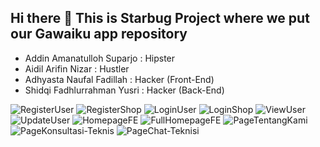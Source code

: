 ## Hi there 👋 This is Starbug Project where we put our Gawaiku app repository

- Addin Amanatulloh Suparjo  : Hipster 
- Aidil Arifin Nizar 	   : Hustler
- Adhyasta Naufal Fadillah   : Hacker (Front-End)
- Shidqi Fadhlurrahman Yusri : Hacker (Back-End)
<!--

**Here are some ideas to get you started:**

🙋‍♀️ A short introduction - what is your organization all about?
🌈 Contribution guidelines - how can the community get involved?
👩‍💻 Useful resources - where can the community find your docs? Is there anything else the community should know?
🍿 Fun facts - what does your team eat for breakfast?
🧙 Remember, you can do mighty things with the power of [Markdown](https://docs.github.com/github/writing-on-github/getting-started-with-writing-and-formatting-on-github/basic-writing-and-formatting-syntax)
-->

![RegisterUser](https://github.com/Starbug-Hackfest2023/.github/blob/main/profile/RegisterUser.jpeg) 
![RegisterShop](https://github.com/Starbug-Hackfest2023/.github/blob/main/profile/RegisterShop.jpeg)
![LoginUser](https://github.com/Starbug-Hackfest2023/.github/blob/main/profile/LoginUser.jpeg)
![LoginShop](https://github.com/Starbug-Hackfest2023/.github/blob/main/profile/LoginShop.jpeg)
![ViewUser](https://github.com/Starbug-Hackfest2023/.github/blob/main/profile/ViewUser.jpeg)
![UpdateUser](https://github.com/Starbug-Hackfest2023/.github/blob/main/profile/UpdateUser.jpeg)
![HomepageFE](https://github.com/Starbug-Hackfest2023/.github/blob/main/profile/HomepageFE.jpeg)
![FullHomepageFE](https://github.com/Starbug-Hackfest2023/.github/blob/main/profile/FullHomepageFE.jpeg)
![PageTentangKami](https://github.com/Starbug-Hackfest2023/.github/blob/main/profile/PageTentangKami.jpeg)
![PageKonsultasi-Teknis](https://github.com/Starbug-Hackfest2023/.github/blob/main/profile/PageKonsultasi-Teknis.jpeg)
![PageChat-Teknisi](https://github.com/Starbug-Hackfest2023/.github/blob/main/profile/PageChat-Teknisi.jpeg)
